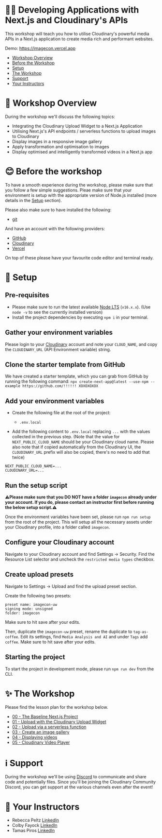 # 🧑‍💻 Developing Applications with Next.js and Cloudinary's APIs

This workshop will teach you how to utilise Cloudinary's powerful media APIs in a Next.js application to create media rich and performant websites.

Demo: https://imagecon.vercel.app

- [Workshop Overview](#-workshop-overview)
- [Before the Workshop](#-before-the-workshop)
- [Setup](#-setup)
- [The Workshop](#-the-workshop)
- [Support](#-support)
- [Your Instructors](#-instructors)

# 🤝 Workshop Overview

During the workshop we'll discuss the following topics:

- Integrating the Cloudinary Upload Widget to a Next.js Application
- Utilising Next.js's API endpoints / serverless functions to upload images to Cloudinary
- Display images in a responsive image gallery
- Apply transformation and optimisation to images
- Display optimised and intelligently transformed videos in a Next.js app

# 😊 Before the workshop

To have a smooth experience during the workshop, please make sure that you follow a few simple suggestions. Pleae make sure that your environment is setup with the appropriate version of Node.js installed (more details in the [Setup](#-setup) section).

Please also make sure to have installed the following:

- [git](https://git-scm.com/)

And have an account with the following providers:

- [GitHub](https://github.com)
- [Cloudinary](https://cloudinary.com)
- [Vercel](https://vercel.com)

On top of these please have your favourite code editor and terminal ready.

# 🧮 Setup

## Pre-requisites

- Please make sure to run the latest available [Node LTS](https://nodejs.org/en/download/) (`v16.x.x`). (Use `node -v` to see the currently installed version)
- Install the project dependencies by executing `npm i` in your terminal.

## Gather your environment variables

Please login to your [Cloudinary](https://cloudinary.com/users/login) account and note your `CLOUD_NAME`, and copy the `CLOUDINARY_URL` (API Environment variable) string.

## Clone the starter template from GitHub

We have created a starter template, which you can grab from GitHub by running the following command: `npx create-next-app@latest --use-npm --example https://github.com/!!!!!! XOXOXOXOX`

## Add your environment variables

- Create the following file at the root of the project:

  - `.env.local`

- Add the following content to `.env.local` replacing `...` with the values collected in the previous step. (Note that the value for `NEXT_PUBLIC_CLOUD_NAME` should be your Cloudinary cloud name. Please also note that if copied automatically from the Cloudinary UI, the `CLOUDINARY_URL` prefix will also be copied, there's no need to add that twice)

```
NEXT_PUBLIC_CLOUD_NAME=...
CLOUDINARY_URL=...
```

## Run the setup script

**⚠️Please make sure that you DO NOT have a folder `imagecon` already under your account. If you do, please contact an instructor first before running the below setup script.⚠️**

Once the environment variables have been set, please run `npm run setup` from the root of the project. This will setup all the necessary assets under your Cloudinary profile, into a folder called `imagecon`.

## Configure your Cloudinary account

Navigate to your Cloudinary account and find Settings -> Security.
Find the Resource List selector and uncheck the `restricted media types` checkbox.

## Create upload presets

Navigate to Settings -> Upload and find the upload preset section.

Create the following two presets:

```
preset name: imagecon-uw
signing mode: unsigned
folder: imagecon
```

Make sure to hit save after your edits.

Then, duplicate the `imagecon-uw` preset, rename the duplicate to `tag-as-coffee`. Edit its settings, find `Media Analysis and AI` and under `Tags` add `coffee`. Make sure to hit save after your edits.

## Starting the project

To start the project in development mode, please run `npm run dev` from the CLI.

# ✨ The Workshop

Please find the lesson plan for the workshop below.

- [00 - The Baseline Next.js Project](lessons/00-the-baseline-nextjs-project.md)
- [01 - Upload with the Cloudinary Upload Widget](lessons/01-upload-with-the-cloudinary-upload-widget.md)
- [02 - Upload via a serverless function](lessons/02-upload-via-a-serverless-function.md)
- [03 - Create an image gallery](lessons/03-create-an-image-gallery.md)
- [04 - Displaying videos](lessons/04-displaying-videos.md)
- [05 - Cloudinary Video Player](lessons/05-cloudinary-video-player.md)

# ℹ️ Support

During the workshop we'll be using [Discord]() to communicate and share code and potentially files. Since you'll be joining the Cloudinary Community Discord, you can get support at the various channels even after the event!

# 👋 Your Instructors

- Rebecca Peltz [LinkedIn](https://www.linkedin.com/in/rebeccapeltz)
- Colby Fayock [LinkedIn](https://www.linkedin.com/in/colbyfayock)
- Tamas Piros [LinkedIn](https://linkedin.com/in/tpiros)
